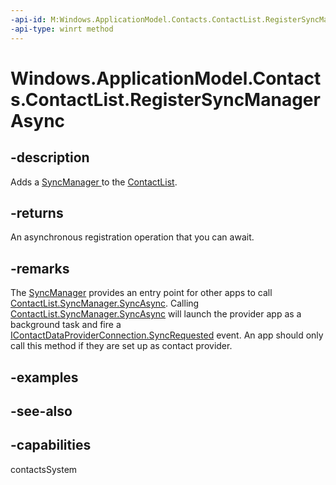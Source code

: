 ```yaml
---
-api-id: M:Windows.ApplicationModel.Contacts.ContactList.RegisterSyncManagerAsync
-api-type: winrt method
---
```


<!-- Method syntax
public Windows.Foundation.IAsyncAction RegisterSyncManagerAsync()
-->

# Windows.ApplicationModel.Contacts.ContactList.RegisterSyncManagerAsync

## -description
Adds a [SyncManager ](contactlistsyncmanager.md) to the [ContactList](contactlist.md).

## -returns
An asynchronous registration operation that you can await.

## -remarks
The [SyncManager](contactlistsyncmanager.md) provides an entry point for other apps to call [ContactList.SyncManager.SyncAsync](contactlistsyncmanager_syncasync.md). Calling [ContactList.SyncManager.SyncAsync](contactlistsyncmanager_syncasync.md) will launch the provider app as a background task and fire a [IContactDataProviderConnection.SyncRequested](../windows.applicationmodel.contacts.dataprovider/contactdataproviderconnection_syncrequested.md) event. An app should only call this method if they are set up as contact provider.

## -examples

## -see-also

## -capabilities
contactsSystem
